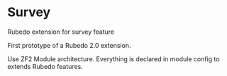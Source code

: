 Survey
======

Rubedo extension for survey feature

First prototype of a Rubedo 2.0 extension.

Use ZF2 Module architecture. Everything is declared in module config to extends Rubedo features.
